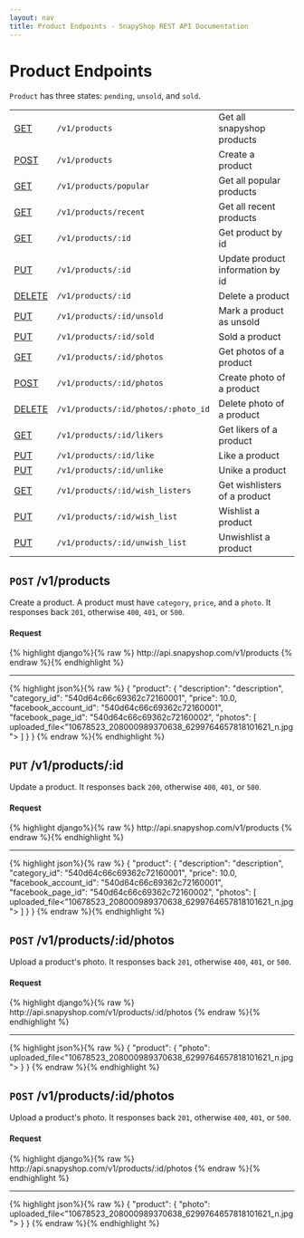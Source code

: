 ```yaml
---
layout: nav
title: Product Endpoints - SnapyShop REST API Documentation
---
```


<h1 class="page-header">Product Endpoints</h1>

`Product` has three states: `pending`, `unsold`, and `sold`.

<table class="table table-bordered">
  <tr>
    <td class="request-method"><a href="#get_products">GET</a></td>
    <td><code>/v1/products</code></td>
    <td>Get all snapyshop products</td>
  </tr>
  <tr>
    <td class="request-method"><a href="#post_products">POST</a></td>
    <td><code>/v1/products</code></td>
    <td>Create a product</td>
  </tr>
  <tr>
    <td class="request-method"><a href="#get_products_popular">GET</a></td>
    <td><code>/v1/products/popular</code></td>
    <td>Get all popular products</td>
  </tr>
  <tr>
    <td class="request-method"><a href="#get_products_recent">GET</a></td>
    <td><code>/v1/products/recent</code></td>
    <td>Get all recent products</td>
  </tr>
  <tr>
    <td class="request-method"><a href="#get_product_id">GET</a></td>
    <td><code>/v1/products/:id</code></td>
    <td>Get product by id</td>
  </tr>
  <tr>
    <td class="request-method"><a href="#put_product_id">PUT</a></td>
    <td><code>/v1/products/:id</code></td>
    <td>Update product information by id</td>
  </tr>
  <tr>
    <td class="request-method"><a href="#get_product">DELETE</a></td>
    <td><code>/v1/products/:id</code></td>
    <td>Delete a product</td>
  </tr>
  <tr>
    <td class="request-method"><a href="#get_product">PUT</a></td>
    <td><code>/v1/products/:id/unsold</code></td>
    <td>Mark a product as unsold</td>
  </tr>
  <tr>
    <td class="request-method"><a href="#get_product">PUT</a></td>
    <td><code>/v1/products/:id/sold</code></td>
    <td>Sold a product</td>
  </tr>
  <tr>
    <td class="request-method"><a href="#get_product_photos">GET</a></td>
    <td><code>/v1/products/:id/photos</code></td>
    <td>Get photos of a product</td>
  </tr>
  <tr>
    <td class="request-method"><a href="#post_product_photos">POST</a></td>
    <td><code>/v1/products/:id/photos</code></td>
    <td>Create photo of a product</td>
  </tr>
  <tr>
    <td class="request-method"><a href="#delete_product_photos">DELETE</a></td>
    <td><code>/v1/products/:id/photos/:photo_id</code></td>
    <td>Delete photo of a product</td>
  </tr>
  <tr>
    <td class="request-method"><a href="#get_product_likers">GET</a></td>
    <td><code>/v1/products/:id/likers</code></td>
    <td>Get likers of a product</td>
  </tr>
  <tr>
    <td class="request-method"><a href="#like_product">PUT</a></td>
    <td><code>/v1/products/:id/like</code></td>
    <td>Like a product</td>
  </tr>
  <tr>
    <td class="request-method"><a href="#unlike_product">PUT</a></td>
    <td><code>/v1/products/:id/unlike</code></td>
    <td>Unike a product</td>
  </tr>
  <tr>
    <td class="request-method"><a href="#get_product_wishlisters">GET</a></td>
    <td><code>/v1/products/:id/wish_listers</code></td>
    <td>Get wishlisters of a product</td>
  </tr>
  <tr>
    <td class="request-method"><a href="#wishlist_product">PUT</a></td>
    <td><code>/v1/products/:id/wish_list</code></td>
    <td>Wishlist a product</td>
  </tr>
  <tr>
    <td class="request-method"><a href="#unwishlist_product">PUT</a></td>
    <td><code>/v1/products/:id/unwish_list</code></td>
    <td>Unwishlist a product</td>
  </tr>
</table>

<h2 class="tags" id="post_products"><code>POST</code> /v1/products</h2>

Create a product. A product must have `category`, `price`, and a `photo`. It responses back `201`, otherwise `400`, `401`, or `500`.

<div class="codehilite">
  <div class="codehilite-header">
    <h4>Request</h4>
  </div>
  <div class="codehilite-body">
{% highlight django%}{% raw %}
http://api.snapyshop.com/v1/products
{% endraw %}{% endhighlight %}
  </div>
  <hr>
  <div class="codehilite-body">
{% highlight json%}{% raw %}
{
  "product": {
    "description": "description",
    "category_id": "540d64c66c69362c72160001",
    "price": 10.0,
    "facebook_account_id": "540d64c66c69362c72160001",
    "facebook_page_id": "540d64c66c69362c72160002",
    "photos": [
      uploaded_file<"10678523_208000989370638_6299764657818101621_n.jpg">
    ]
  }
}
{% endraw %}{% endhighlight %}
  </div>
</div>

<h2 class="tags" id="put_product_id"><code>PUT</code> /v1/products/:id</h2>

Update a product. It responses back `200`, otherwise `400`, `401`, or `500`.

<div class="codehilite">
  <div class="codehilite-header">
    <h4>Request</h4>
  </div>
  <div class="codehilite-body">
{% highlight django%}{% raw %}
http://api.snapyshop.com/v1/products
{% endraw %}{% endhighlight %}
  </div>
  <hr>
  <div class="codehilite-body">
{% highlight json%}{% raw %}
{
  "product": {
    "description": "description",
    "category_id": "540d64c66c69362c72160001",
    "price": 10.0,
    "facebook_account_id": "540d64c66c69362c72160001",
    "facebook_page_id": "540d64c66c69362c72160002",
    "photos": [
      uploaded_file<"10678523_208000989370638_6299764657818101621_n.jpg">
    ]
  }
}
{% endraw %}{% endhighlight %}
  </div>
</div>

<h2 class="tags" id="post_product_photos"><code>POST</code> /v1/products/:id/photos</h2>

Upload a product's photo. It responses back `201`, otherwise `400`, `401`, or `500`.

<div class="codehilite">
  <div class="codehilite-header">
    <h4>Request</h4>
  </div>
  <div class="codehilite-body">
{% highlight django%}{% raw %}
http://api.snapyshop.com/v1/products/:id/photos
{% endraw %}{% endhighlight %}
  </div>
  <hr>
  <div class="codehilite-body">
{% highlight json%}{% raw %}
{
  "product": {
    "photo": uploaded_file<"10678523_208000989370638_6299764657818101621_n.jpg">
  }
}
{% endraw %}{% endhighlight %}
  </div>
</div>

<h2 class="tags" id="post_product_photos"><code>POST</code> /v1/products/:id/photos</h2>

Upload a product's photo. It responses back `201`, otherwise `400`, `401`, or `500`.

<div class="codehilite">
  <div class="codehilite-header">
    <h4>Request</h4>
  </div>
  <div class="codehilite-body">
{% highlight django%}{% raw %}
http://api.snapyshop.com/v1/products/:id/photos
{% endraw %}{% endhighlight %}
  </div>
  <hr>
  <div class="codehilite-body">
{% highlight json%}{% raw %}
{
  "product": {
    "photo": uploaded_file<"10678523_208000989370638_6299764657818101621_n.jpg">
  }
}
{% endraw %}{% endhighlight %}
  </div>
</div>